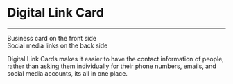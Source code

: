 <h1> Digital Link Card </h1>

<hr />
Business card on the front side
<br>
Social media links on the back side

Digital Link Cards makes it easier to have the contact information of people, rather than asking them individually  for their phone numbers, emails, and social media accounts, its all in one place. 
